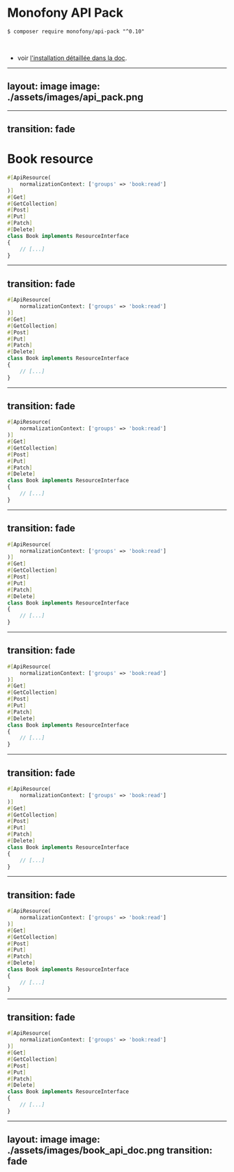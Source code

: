 # Monofony API Pack

```shell
$ composer require monofony/api-pack "^0.10"
```

<br />

* voir [l'installation détaillée dans la doc](https://docs.monofony.com/current/setup/application).

---
layout: image
image: ./assets/images/api_pack.png
---

---
transition: fade
---

# Book resource

```php
#[ApiResource(
    normalizationContext: ['groups' => 'book:read']
)]
#[Get]
#[GetCollection]
#[Post]
#[Put]
#[Patch]
#[Delete]
class Book implements ResourceInterface
{
    // [...]
}
```

---
transition: fade
---

```php {1-3}
#[ApiResource(
    normalizationContext: ['groups' => 'book:read']
)]
#[Get]
#[GetCollection]
#[Post]
#[Put]
#[Patch]
#[Delete]
class Book implements ResourceInterface
{
    // [...]
}
```

---
transition: fade
---

```php {4}
#[ApiResource(
    normalizationContext: ['groups' => 'book:read']
)]
#[Get]
#[GetCollection]
#[Post]
#[Put]
#[Patch]
#[Delete]
class Book implements ResourceInterface
{
    // [...]
}
```

---
transition: fade
---

```php {5}
#[ApiResource(
    normalizationContext: ['groups' => 'book:read']
)]
#[Get]
#[GetCollection]
#[Post]
#[Put]
#[Patch]
#[Delete]
class Book implements ResourceInterface
{
    // [...]
}
```

---
transition: fade
---

```php {6}
#[ApiResource(
    normalizationContext: ['groups' => 'book:read']
)]
#[Get]
#[GetCollection]
#[Post]
#[Put]
#[Patch]
#[Delete]
class Book implements ResourceInterface
{
    // [...]
}
```

---
transition: fade
---

```php {7}
#[ApiResource(
    normalizationContext: ['groups' => 'book:read']
)]
#[Get]
#[GetCollection]
#[Post]
#[Put]
#[Patch]
#[Delete]
class Book implements ResourceInterface
{
    // [...]
}
```

---
transition: fade
---

```php {8}
#[ApiResource(
    normalizationContext: ['groups' => 'book:read']
)]
#[Get]
#[GetCollection]
#[Post]
#[Put]
#[Patch]
#[Delete]
class Book implements ResourceInterface
{
    // [...]
}
```

---
transition: fade
---

```php {9}
#[ApiResource(
    normalizationContext: ['groups' => 'book:read']
)]
#[Get]
#[GetCollection]
#[Post]
#[Put]
#[Patch]
#[Delete]
class Book implements ResourceInterface
{
    // [...]
}
```

---
layout: image
image: ./assets/images/book_api_doc.png
transition: fade
---
